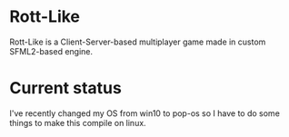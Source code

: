 # Rott-Like
Rott-Like is a Client-Server-based multiplayer game made in custom SFML2-based engine.

# Current status
I've recently changed my OS from win10 to pop-os so I have to do some things to make this compile on linux.

